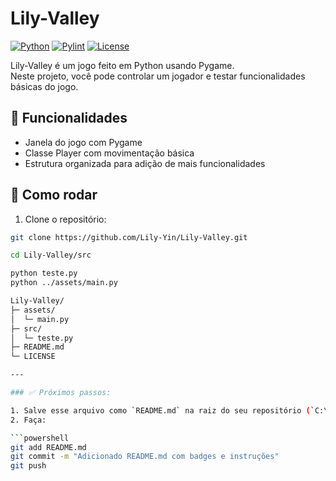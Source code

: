 # Lily-Valley

[![Python](https://img.shields.io/badge/python-3.13-blue)](https://www.python.org/)
[![Pylint](https://img.shields.io/badge/pylint-9-green)](https://www.pylint.org/)
[![License](https://img.shields.io/badge/license-MIT-lightgrey)](LICENSE)

Lily-Valley é um jogo feito em Python usando Pygame.  
Neste projeto, você pode controlar um jogador e testar funcionalidades básicas do jogo.

## 📝 Funcionalidades

- Janela do jogo com Pygame
- Classe Player com movimentação básica
- Estrutura organizada para adição de mais funcionalidades

## 🚀 Como rodar

1. Clone o repositório:

```bash
git clone https://github.com/Lily-Yin/Lily-Valley.git

cd Lily-Valley/src

python teste.py
python ../assets/main.py

Lily-Valley/
├─ assets/
│  └─ main.py
├─ src/
│  └─ teste.py
├─ README.md
└─ LICENSE

---

### ✅ Próximos passos:

1. Salve esse arquivo como `README.md` na raiz do seu repositório (`C:\projetos_github\Lily-Valley`).  
2. Faça:

```powershell
git add README.md
git commit -m "Adicionado README.md com badges e instruções"
git push
